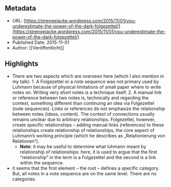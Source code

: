 ## Metadata
* URL: [https://strengejacke.wordpress.com/2015/11/01/you-underestimate-the-power-of-the-dark-folgezettel/](https://strengejacke.wordpress.com/2015/11/01/you-underestimate-the-power-of-the-dark-folgezettel/)
* Published Date: 2015-11-01
* Author: [[Veröffentlicht]]

## Highlights
* There are two aspects which are overseen here (which I also mention in my talk): 1. A Folgezettel or a note sequence was not primary used by Luhmann because of physical limitations of small paper where to write notes on. Writing very short notes is a technique itself. 2. A manual link or reference between two notes is, technically and regarding the context, something different than continuing an idea via Folgezettel (note sequences). Links or references do not emphasize the relationship between notes (ideas, content). The context of connections usually remains unclear due to arbitrary relationships. Folgezettel, however, create specific relationships – adding manual links (references) to these relationships create relationship of relationships, the core aspect of Luhmann’s working principle (which he describes as „Relationierung von Relationen“).
  * **Note**: it may be useful to determine what luhmann meant by relationship of relationships: here, it is used to argue that the first “relationship” in the term is a Folgezettel and the second is a link within the sequence.
* it seems that the first element – the root – defines a specific category. But, all notes in a note sequence are on the same level. There are no categories.